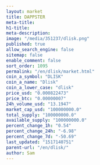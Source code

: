 ```yaml
---
layout: market
title: DAPPSTER
meta-title: 
h1-title: 
meta-description: 
image: "/media/351237/dlisk.png"
published: true
allow_search_engine: false
sitemap: false
enable_comment: false
sort_order: 1095
permalink: "/en/dlisk/market.html"
coin_a_symbol: "DLISK"
coin_a_name: "Dlisk"
coin_a_lower_case: "dlisk"
price_usd: "0.000822473"
price_btc: "0.00000007"
24h_volume_usd: "13.1947"
market_cap_usd: "100000000.0"
total_supply: "100000000.0"
available_supply: "100000000.0"
percent_change_1h: "0.54"
percent_change_24h: "-6.98"
percent_change_7d: "-50.69"
last_updated: "1517140751"
parent-url: "/en/dlisk/"
author: Sam
---
```


